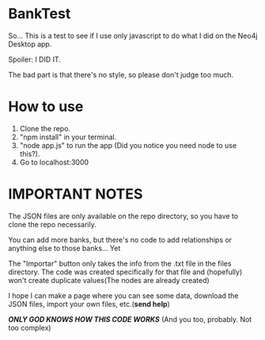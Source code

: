 # BankTest

So... This is a test to see if I use only javascript to do what I did on the Neo4j Desktop app.


Spoiler: I DID IT.

The bad part is that there's no style, so please don't judge too much.

# How to use
1. Clone the repo.
2. "npm install" in your terminal.
3. "node app.js" to run the app (Did you notice you need node to use this?).
4. Go to localhost:3000

# IMPORTANT NOTES 
The JSON files are only available on the repo directory, so you have to clone the repo necessarily.

You can add more banks, but there's no code to add relationships or anything else to those banks... Yet

The "Importar" button only takes the info from the .txt file in the files directory. The code was created specifically for that file and (hopefully) won't create duplicate values(The nodes are already created)

I hope I can make a page where you can see some data, download the JSON files, import your own files, etc.(**send help**)

**_ONLY GOD KNOWS HOW THIS CODE WORKS_** (And you too, probably. Not too complex)
